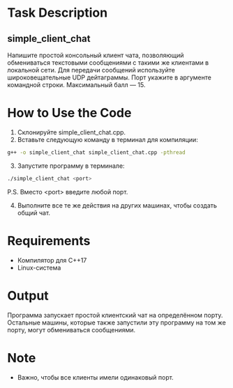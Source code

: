 # Task Description
## simple_client_chat
Напишите простой консольный клиент чата, позволяющий обмениваться текстовыми сообщениями с такими же клиентами в локальной сети. 
Для передачи сообщений используйте широковещательные UDP дейтаграммы. 
Порт укажите в аргументе командной строки.
Максимальный балл — 15.

# How to Use the Code
1. Склонируйте simple_client_chat.cpp.
2. Вставьте следующую команду в терминал для компиляции:
```bash
g++ -o simple_client_chat simple_client_chat.cpp -pthread
```
3. Запустите программу в терминале:
```bash
./simple_client_chat <port>
```
P.S. Вместо \<port\> введите любой порт.

4. Выполните все те же действия на других машинах, чтобы создать общий чат.


# Requirements
- Компилятор для C++17
- Linux-система
  
# Output
Программа запускает простой клиентский чат на определённом порту. 
Остальные машины, которые также запустили эту программу на том же порту, могут обмениваться сообщениями.

# Note
- Важно, чтобы все клиенты имели одинаковый порт.
